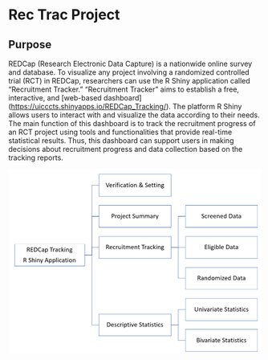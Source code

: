 # Rec Trac Project
## Purpose
REDCap (Research Electronic Data Capture) is a nationwide online survey and database. To visualize any project involving
a randomized controlled trial (RCT) in REDCap, researchers can use the R Shiny application called “Recruitment Tracker.”
“Recruitment Tracker” aims to establish a free, interactive, and [web-based dashboard]
(https://uicccts.shinyapps.io/REDCap_Tracking/). The platform R Shiny allows users to interact with and visualize the data
according to their needs. The main function of this dashboard is to track the recruitment progress of an RCT project
using tools and functionalities that provide real-time statistical results. Thus, this dashboard can support users in making
decisions about recruitment progress and data collection based on the tracking reports.

![test image](https://github.com/souvik2019/ccts_rshiny/blob/main/images/fig1.png)

